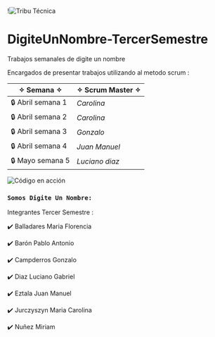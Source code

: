 !![Tribu Técnica](https://user-images.githubusercontent.com/112590235/233066471-600d8035-3cee-4cc6-998f-ebd7bcfb8244.jpg)






# DigiteUnNombre-TercerSemestre

Trabajos semanales de digite un nombre

Encargados de presentar trabajos utilizando al metodo scrum :



| ✧ Semana ✧ | ✧ Scrum Master ✧ |
| ---- | ---- |
| :lock: Abril semana 1 | *Carolina* |
| :lock: Abril semana 2 | *Carolina* |
| :lock: Abril semana 3 | *Gonzalo* |
| :lock: Abril semana 4 | *Juan Manuel* |
| :lock: Mayo semana 5 | *Luciano diaz* |




![Código en acción](https://media.giphy.com/media/VTtANKl0beDFQRLDTh/giphy.gif)



### `Somos Digite Un Nombre:`

Integrantes Tercer Semestre : 

:heavy_check_mark: Balladares Maria Florencia

:heavy_check_mark: Barón Pablo Antonio

:heavy_check_mark: Campderros Gonzalo

:heavy_check_mark: Diaz Luciano Gabriel

:heavy_check_mark: Eztala Juan Manuel

:heavy_check_mark: Jurczyszyn Maria Carolina

:heavy_check_mark: Nuñez Miriam
